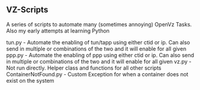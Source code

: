 ## VZ-Scripts

A series of scripts to automate many (sometimes annoying) OpenVz Tasks. Also my early attempts at learning Python

tun.py - Automate the enabling of tun/tapp using either ctid or ip. Can also send in multiple or combinations of the two and it will enable for all given
ppp.py - Automate the enabling of ppp using either ctid or ip. Can also send in multiple or combinations of the two and it will enable for all given
vz.py - Not run directly. Helper class and functions for all other scripts
ContainerNotFound.py - Custom Exception for when a container does not exist on the system